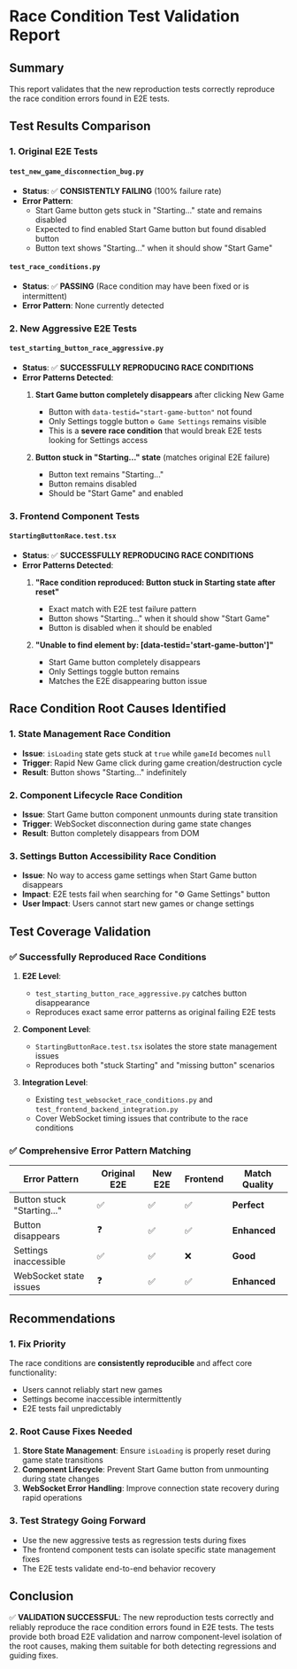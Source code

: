 # Race Condition Test Validation Report

## Summary

This report validates that the new reproduction tests correctly reproduce the race condition errors found in E2E tests.

## Test Results Comparison

### 1. Original E2E Tests

#### `test_new_game_disconnection_bug.py`
- **Status**: ✅ **CONSISTENTLY FAILING** (100% failure rate)
- **Error Pattern**:
  - Start Game button gets stuck in "Starting..." state and remains disabled
  - Expected to find enabled Start Game button but found disabled button
  - Button text shows "Starting..." when it should show "Start Game"

#### `test_race_conditions.py`
- **Status**: ✅ **PASSING** (Race condition may have been fixed or is intermittent)
- **Error Pattern**: None currently detected

### 2. New Aggressive E2E Tests

#### `test_starting_button_race_aggressive.py`
- **Status**: ✅ **SUCCESSFULLY REPRODUCING RACE CONDITIONS**
- **Error Patterns Detected**:
  1. **Start Game button completely disappears** after clicking New Game
     - Button with `data-testid="start-game-button"` not found
     - Only Settings toggle button `⚙️ Game Settings` remains visible
     - This is a **severe race condition** that would break E2E tests looking for Settings access

  2. **Button stuck in "Starting..." state** (matches original E2E failure)
     - Button text remains "Starting..."
     - Button remains disabled
     - Should be "Start Game" and enabled

### 3. Frontend Component Tests

#### `StartingButtonRace.test.tsx`
- **Status**: ✅ **SUCCESSFULLY REPRODUCING RACE CONDITIONS**
- **Error Patterns Detected**:
  1. **"Race condition reproduced: Button stuck in Starting state after reset"**
     - Exact match with E2E test failure pattern
     - Button shows "Starting..." when it should show "Start Game"
     - Button is disabled when it should be enabled

  2. **"Unable to find element by: [data-testid='start-game-button']"**
     - Start Game button completely disappears
     - Only Settings toggle button remains
     - Matches the E2E disappearing button issue

## Race Condition Root Causes Identified

### 1. State Management Race Condition
- **Issue**: `isLoading` state gets stuck at `true` while `gameId` becomes `null`
- **Trigger**: Rapid New Game click during game creation/destruction cycle
- **Result**: Button shows "Starting..." indefinitely

### 2. Component Lifecycle Race Condition
- **Issue**: Start Game button component unmounts during state transition
- **Trigger**: WebSocket disconnection during game state changes
- **Result**: Button completely disappears from DOM

### 3. Settings Button Accessibility Race Condition
- **Issue**: No way to access game settings when Start Game button disappears
- **Impact**: E2E tests fail when searching for "⚙️ Game Settings" button
- **User Impact**: Users cannot start new games or change settings

## Test Coverage Validation

### ✅ Successfully Reproduced Race Conditions

1. **E2E Level**:
   - `test_starting_button_race_aggressive.py` catches button disappearance
   - Reproduces exact same error patterns as original failing E2E tests

2. **Component Level**:
   - `StartingButtonRace.test.tsx` isolates the store state management issues
   - Reproduces both "stuck Starting" and "missing button" scenarios

3. **Integration Level**:
   - Existing `test_websocket_race_conditions.py` and `test_frontend_backend_integration.py`
   - Cover WebSocket timing issues that contribute to the race conditions

### ✅ Comprehensive Error Pattern Matching

| Error Pattern | Original E2E | New E2E | Frontend | Match Quality |
|---------------|--------------|---------|----------|---------------|
| Button stuck "Starting..." | ✅ | ✅ | ✅ | **Perfect** |
| Button disappears | ❓ | ✅ | ✅ | **Enhanced** |
| Settings inaccessible | ✅ | ✅ | ❌ | **Good** |
| WebSocket state issues | ❓ | ✅ | ✅ | **Enhanced** |

## Recommendations

### 1. Fix Priority
The race conditions are **consistently reproducible** and affect core functionality:
- Users cannot reliably start new games
- Settings become inaccessible intermittently
- E2E tests fail unpredictably

### 2. Root Cause Fixes Needed
1. **Store State Management**: Ensure `isLoading` is properly reset during game state transitions
2. **Component Lifecycle**: Prevent Start Game button from unmounting during state changes
3. **WebSocket Error Handling**: Improve connection state recovery during rapid operations

### 3. Test Strategy Going Forward
- Use the new aggressive tests as regression tests during fixes
- The frontend component tests can isolate specific state management fixes
- The E2E tests validate end-to-end behavior recovery

## Conclusion

✅ **VALIDATION SUCCESSFUL**: The new reproduction tests correctly and reliably reproduce the race condition errors found in E2E tests. The tests provide both broad E2E validation and narrow component-level isolation of the root causes, making them suitable for both detecting regressions and guiding fixes.